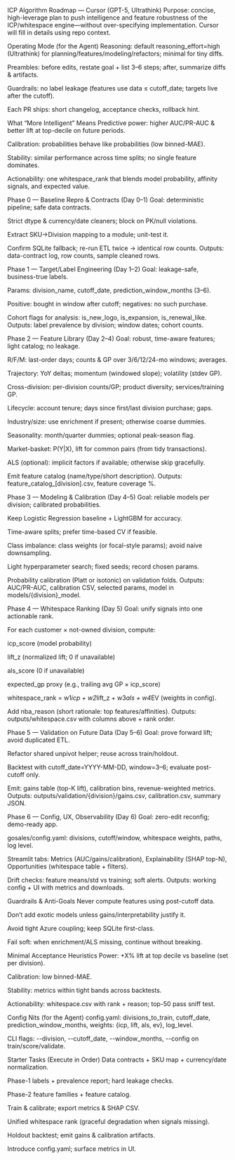 ICP Algorithm Roadmap — Cursor (GPT-5, Ultrathink)
Purpose: concise, high-leverage plan to push intelligence and feature robustness of the ICP/whitespace engine—without over-specifying implementation. Cursor will fill in details using repo context.

Operating Mode (for the Agent)
Reasoning: default reasoning_effort=high (Ultrathink) for planning/features/modeling/refactors; minimal for tiny diffs.

Preambles: before edits, restate goal + list 3–6 steps; after, summarize diffs & artifacts.

Guardrails: no label leakage (features use data ≤ cutoff_date; targets live after the cutoff).

Each PR ships: short changelog, acceptance checks, rollback hint.

What “More Intelligent” Means
Predictive power: higher AUC/PR-AUC & better lift at top-decile on future periods.

Calibration: probabilities behave like probabilities (low binned-MAE).

Stability: similar performance across time splits; no single feature dominates.

Actionability: one whitespace_rank that blends model probability, affinity signals, and expected value.

Phase 0 — Baseline Repro & Contracts (Day 0–1)
Goal: deterministic pipeline; safe data contracts.

Strict dtype & currency/date cleaners; block on PK/null violations.

Extract SKU→Division mapping to a module; unit-test it.

Confirm SQLite fallback; re-run ETL twice → identical row counts.
Outputs: data-contract log, row counts, sample cleaned rows.

Phase 1 — Target/Label Engineering (Day 1–2)
Goal: leakage-safe, business-true labels.

Params: division_name, cutoff_date, prediction_window_months (3–6).

Positive: bought in window after cutoff; negatives: no such purchase.

Cohort flags for analysis: is_new_logo, is_expansion, is_renewal_like.
Outputs: label prevalence by division; window dates; cohort counts.

Phase 2 — Feature Library (Day 2–4)
Goal: robust, time-aware features; light catalog; no leakage.

R/F/M: last-order days; counts & GP over 3/6/12/24-mo windows; averages.

Trajectory: YoY deltas; momentum (windowed slope); volatility (stdev GP).

Cross-division: per-division counts/GP; product diversity; services/training GP.

Lifecycle: account tenure; days since first/last division purchase; gaps.

Industry/size: use enrichment if present; otherwise coarse dummies.

Seasonality: month/quarter dummies; optional peak-season flag.

Market-basket: P(Y|X), lift for common pairs (from tidy transactions).

ALS (optional): implicit factors if available; otherwise skip gracefully.

Emit feature catalog (name/type/short description).
Outputs: feature_catalog_[division].csv, feature coverage %.

Phase 3 — Modeling & Calibration (Day 4–5)
Goal: reliable models per division; calibrated probabilities.

Keep Logistic Regression baseline + LightGBM for accuracy.

Time-aware splits; prefer time-based CV if feasible.

Class imbalance: class weights (or focal-style params); avoid naive downsampling.

Light hyperparameter search; fixed seeds; record chosen params.

Probability calibration (Platt or isotonic) on validation folds.
Outputs: AUC/PR-AUC, calibration CSV, selected params, model in models/{division}_model.

Phase 4 — Whitespace Ranking (Day 5)
Goal: unify signals into one actionable rank.

For each customer × not-owned division, compute:

icp_score (model probability)

lift_z (normalized lift; 0 if unavailable)

als_score (0 if unavailable)

expected_gp proxy (e.g., trailing avg GP × icp_score)

whitespace_rank = w1*icp + w2*lift_z + w3*als + w4*EV (weights in config).

Add nba_reason (short rationale: top features/affinities).
Outputs: outputs/whitespace.csv with columns above + rank order.

Phase 5 — Validation on Future Data (Day 5–6)
Goal: prove forward lift; avoid duplicated ETL.

Refactor shared unpivot helper; reuse across train/holdout.

Backtest with cutoff_date=YYYY-MM-DD, window=3–6; evaluate post-cutoff only.

Emit: gains table (top-K lift), calibration bins, revenue-weighted metrics.
Outputs: outputs/validation/{division}/gains.csv, calibration.csv, summary JSON.

Phase 6 — Config, UX, Observability (Day 6)
Goal: zero-edit reconfig; demo-ready app.

gosales/config.yaml: divisions, cutoff/window, whitespace weights, paths, log level.

Streamlit tabs: Metrics (AUC/gains/calibration), Explainability (SHAP top-N), Opportunities (whitespace table + filters).

Drift checks: feature means/std vs training; soft alerts.
Outputs: working config + UI with metrics and downloads.

Guardrails & Anti-Goals
Never compute features using post-cutoff data.

Don’t add exotic models unless gains/interpretability justify it.

Avoid tight Azure coupling; keep SQLite first-class.

Fail soft: when enrichment/ALS missing, continue without breaking.

Minimal Acceptance Heuristics
Power: +X% lift at top decile vs baseline (set per division).

Calibration: low binned-MAE.

Stability: metrics within tight bands across backtests.

Actionability: whitespace.csv with rank + reason; top-50 pass sniff test.

Config Nits (for the Agent)
config.yaml: divisions_to_train, cutoff_date, prediction_window_months, weights: {icp, lift, als, ev}, log_level.

CLI flags: --division, --cutoff_date, --window_months, --config on train/score/validate.

Starter Tasks (Execute in Order)
Data contracts + SKU map + currency/date normalization.

Phase-1 labels + prevalence report; hard leakage checks.

Phase-2 feature families + feature catalog.

Train & calibrate; export metrics & SHAP CSV.

Unified whitespace rank (graceful degradation when signals missing).

Holdout backtest; emit gains & calibration artifacts.

Introduce config.yaml; surface metrics in UI.